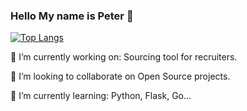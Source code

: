 ### Hello My name is Peter 👋

[![Top Langs](https://github-readme-stats.vercel.app/api/top-langs/?username=kasztp&langs_count=8&exclude_repo=python-learning&layout=compact&theme=highcontrast)](https://github.com/anuraghazra/github-readme-stats)

🔭 I’m currently working on: Sourcing tool for recruiters.

👯 I’m looking to collaborate on Open Source projects.

🌱 I’m currently learning: Python, Flask, Go...
<!--
**kasztp/kasztp** is a ✨ _special_ ✨ repository because its `README.md` (this file) appears on your GitHub profile.

Here are some ideas to get you started:

- 🔭 I’m currently working on: A sourcingtool for recruiters.
- 🌱 I’m currently learning: Python, Flask
- 👯 I’m looking to collaborate on ...
- 🤔 I’m looking for help with ...
- 💬 Ask me about ...
- 📫 How to reach me: ...
- 😄 Pronouns: ...
- ⚡ Fun fact: ...
-->
